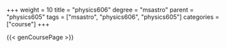 +++
weight = 10
title = "physics606"
degree = "msastro"
parent = "physics605"
tags = ["msastro", "physics606", "physics605"]
categories = ["course"]
+++

{{< genCoursePage >}}
